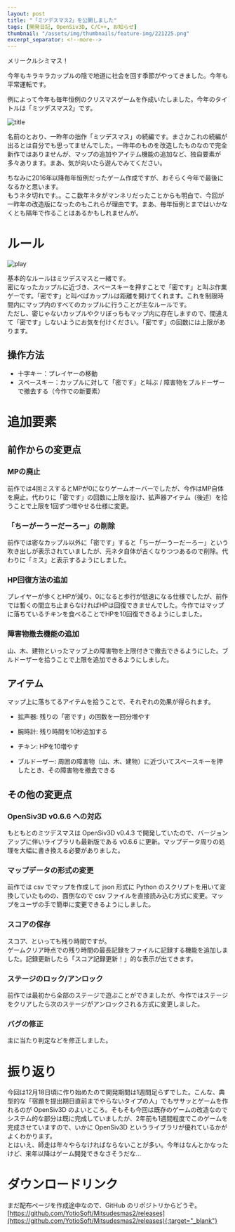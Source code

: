 ```yaml
---
layout: post
title: "「ミツデスマス2」を公開しました"
tags: [開発日記, OpenSiv3D, C/C++, お知らせ]
thumbnail: "/assets/img/thumbnails/feature-img/221225.png"
excerpt_separator: <!--more-->
---
```


メリークルシミマス！  

今年もキラキラカップルの陰で地道に社会を回す季節がやってきました。今年も平常運転です。  

例によって今年も毎年恒例のクリスマスゲームを作成いたしました。今年のタイトルは「ミツデスマス2」です。  

![title](../../../assets/img/post/2022-12-25/title.png)  

名前のとおり、一昨年の拙作「ミツデスマス」の続編です。まさかこれの続編が出るとは自分でも思ってませんでした。一昨年のものを改造したものなので完全新作ではありませんが、マップの追加やアイテム機能の追加など、独自要素が多々あります。まあ、気が向いたら遊んでみてください。

<!--more-->

ちなみに2016年以降毎年恒例だったゲーム作成ですが、おそらく今年で最後になるかと思います。  
もうネタ切れです。。ここ数年ネタがマンネリだったことからも明白で、今回が一昨年の改造版になったのもこれらが理由です。まあ、毎年恒例とまではいかなくとも隔年で作ることはあるかもしれませんが。

# ルール

![play](../../../assets/img/post/2022-12-25/play.png)  


基本的なルールはミツデスマスと一緒です。  
密になったカップルに近づき、スペースキーを押すことで「密です」と叫ぶ作業ゲーです。「密です」と叫べばカップルは距離を開けてくれます。これを制限時間内にマップ内のすべてのカップルに行うことが主なルールです。  
ただし、密じゃないカップルやクリぼっちもマップ内に存在しますので、間違えて「密です」しないようにお気を付けください。「密です」の回数には上限があります。 

## 操作方法

- 十字キー：プレイヤーの移動
- スペースキー：カップルに対して「密です」と叫ぶ / 障害物をブルドーザーで撤去する（今作での新要素）

# 追加要素

## 前作からの変更点

### MPの廃止

前作では4回ミスするとMPが0になりゲームオーバーでしたが、今作はMP自体を廃止。代わりに「密です」の回数に上限を設け、拡声器アイテム（後述）を拾うことで上限を1回ずつ増やせる仕様に変更。

### 「ちーがーうーだーろー」の削除

前作では密なカップル以外に「密です」すると「ちーがーうーだーろー」という吹き出しが表示されていましたが、元ネタ自体が古くなりつつあるので削除。代わりに「ミス」と表示するようにしました。

### HP回復方法の追加

プレイヤーが歩くとHPが減り、0になると歩行が低速になる仕様でしたが、前作では暫くの間立ち止まらなければHPは回復できませんでした。今作ではマップに落ちているチキンを食べることでHPを10回復できるようにしました。

### 障害物撤去機能の追加

山、木、建物といったマップ上の障害物を上限付きで撤去できるようにした。ブルドーザーを拾うことで上限を追加できるようにしました。

## アイテム

マップ上に落ちてるアイテムを拾うことで、それぞれの効果が得られます。  

- 拡声器: 残りの「密です」の回数を一回分増やす

- 腕時計: 残り時間を10秒追加する

- チキン: HPを10増やす

- ブルドーザー: 周囲の障害物（山、木、建物）に近づいてスペースキーを押したとき、その障害物を撤去できる

## その他の変更点

### OpenSiv3D v0.6.6 への対応

もともとのミツデスマスは OpenSiv3D v0.4.3 で開発していたので、バージョンアップに伴いライブラリも最新版である v0.6.6 に更新。マップデータ周りの処理を大幅に書き換える必要がありました。

### マップデータの形式の変更

前作では csv でマップを作成して json 形式に Python のスクリプトを用いて変換していたものの、面倒なので csv ファイルを直接読み込む方式に変更。マップをユーザの手で簡単に変更できるようにしました。

### スコアの保存

スコア、といっても残り時間ですが。  
ゲームクリア時点での残り時間の最長記録をファイルに記録する機能を追加しました。記録更新したら「スコア記録更新！」的な表示が出てきます。

### ステージのロック/アンロック

前作では最初から全部のステージで遊ぶことができましたが、今作ではステージをクリアしたら次のステージがアンロックされる方式に変更しました。

### バグの修正

主に当たり判定などを修正しました。

# 振り返り

今回は12月18日頃に作り始めたので開発期間は1週間足らずでした。こんな、典型的な「宿題を提出期日直前までやらないタイプの人」でもササッとゲームを作れるのが OpenSiv3D のよいところ。そもそも今回は既存のゲームの改造なのでシステム的な部分は既に完成していましたが、2年前も1週間程度でこのゲームを完成させていますので、いかに OpenSiv3D というライブラリが優れているかがよくわかります。  
とはいえ、師走は年々やらなければならないことが多い。今年はなんとかなったけど、来年以降はゲーム開発できなさそうだな…

# ダウンロードリンク

まだ配布ページを作成途中なので、GitHub のリポジトリからどうぞ。  
[https://github.com/YotioSoft/Mitsudesmas2/releases](https://github.com/YotioSoft/Mitsudesmas2/releases){:target="_blank"}
